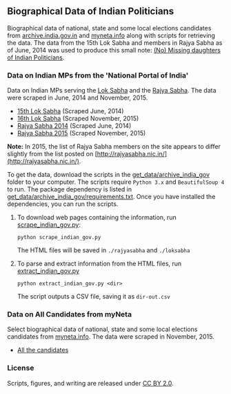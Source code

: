 ## Biographical Data of Indian Politicians

Biographical data of national, state and some local elections candidates from [archive.india.gov.in](https://www.archive.india.gov.in/) and [myneta.info](http://www.myneta.info/) along with scripts for retrieving the data. The data from the 15th Lok Sabha and members in Rajya Sabha as of June, 2014 was used to produce this small note: [(No) Missing daughters of Indian Politicians](http://gbytes.gsood.com/2014/06/29/missing-daughters-of-indian-politicians/).

### Data on Indian MPs from the 'National Portal of India'

Data on Indian MPs serving the [Lok Sabha](http://www.archive.india.gov.in/govt/loksabha.php?alpha=all) and the [Rajya Sabha](http://www.archive.india.gov.in/govt/rajyasabha.php?alpha=all). The data were scraped in June, 2014 and November, 2015.    
* [15th Lok Sabha](data/loksabha_2014.csv) (Scraped June, 2014)  
* [16th Lok Sabha](data/loksabha_2015.csv) (Scraped November, 2015)  
* [Rajya Sabha 2014](data/rajyasabha_2014.csv)  (Scraped June, 2014)  
* [Rajya Sabha 2015](data/rajyasabha_2015.csv)  (Scraped November, 2015)

**Note:** In 2015, the list of Rajya Sabha members on the site appears to differ slightly from the list posted on [http://rajyasabha.nic.in/](http://rajyasabha.nic.in/).  

To get the data, download the scripts in the [get_data/archive_india_gov](get_data/archive_india_gov) folder to your computer. The scripts require `Python 3.x` and `BeautifulSoup 4` to run. The package dependency is listed in [get_data/archive_india_gov/requirements.txt](get_data/archive_india_gov/requirements.txt). Once you have installed the dependencies, you can run the scripts.

1.  To download web pages containing the information, run [scrape_indian_gov.py](scripts/scrape_indian_gov.py): 
	```
	python scrape_indian_gov.py
	```
	The HTML files will be saved in `./rajyasabha` and `./loksabha`  

2. To parse and extract information from the HTML files, run [extract_indian_gov.py](scripts/extract_indian_gov.py)

	```
	python extract_indian_gov.py <dir>
	```
	The script outputs a CSV file, saving it as `dir-out.csv`  

### Data on All Candidates from myNeta

Select biographical data of national, state and some local elections candidates from [myneta.info](http://myneta.info). The data were scraped in November, 2015.   
* [All the candidates](data/myneta_data.csv)

### License
Scripts, figures, and writing are released under [CC BY 2.0](https://creativecommons.org/licenses/by/2.0/). 